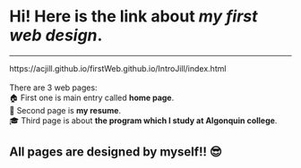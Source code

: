 # Hi! Here is the link about <i>my first web design</i>.
<hr>
https://acjill.github.io/firstWeb.github.io/IntroJill/index.html <br><br>
There are 3 web pages:<br>
&#127968  First one is main entry called <b>home page</b>.<br>
&#128209  Second page is <b>my resume</b>.<br>
&#127891  Third page is about <b>the program which I study at Algonquin college</b>.

## All pages are designed by myself!! &#128526;

